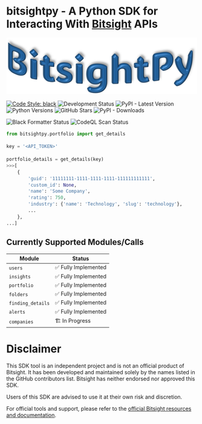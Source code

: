 # bitsightpy - A Python SDK for Interacting With [Bitsight](https://bitsight.com) APIs

![Logo](https://raw.githubusercontent.com/0x41424142/bitsightpy/main/imgs/logo.png)


[![Code Style: black](https://img.shields.io/badge/code%20style-black-000000.svg?style=for-the-badge)](https://github.com/psf/black) ![Development Status](https://img.shields.io/badge/in%20development-8A2BE2?style=for-the-badge)  ![PyPI - Latest Version](https://img.shields.io/pypi/v/bitsightpy?style=for-the-badge&logo=pypi&logoColor=yellow) ![Python Versions](https://img.shields.io/pypi/pyversions/bitsightpy?style=for-the-badge&logo=python&logoColor=yellow) ![GitHub Stars](https://img.shields.io/github/stars/0x41424142/bitsightpy?style=for-the-badge) ![PyPI - Downloads](https://img.shields.io/pypi/dm/bitsightpy?style=for-the-badge&logo=pypi&logoColor=yellow)

![Black Formatter Status](https://github.com/0x41424142/bitsightpy/actions/workflows/black.yml/badge.svg?event=push) ![CodeQL Scan Status](https://github.com/0x41424142/bitsightpy/actions/workflows/codeql.yml/badge.svg?branch=main)

```py
from bitsightpy.portfolio import get_details

key = '<API_TOKEN>'

portfolio_details = get_details(key)
>>>[
    {
        'guid': '11111111-1111-1111-1111-111111111111', 
        'custom_id': None, 
        'name': 'Some Company', 
        'rating': 750, 
        'industry': {'name': 'Technology', 'slug': 'technology'}, 
        ...
    }, 
...]
```

## Currently Supported Modules/Calls

| Module | Status |
| -- | -- |
| ```users``` | ✅ Fully Implemented |
| ```insights``` | ✅ Fully Implemented |
| ```portfolio``` | ✅ Fully Implemented |
| ```folders``` | ✅ Fully Implemented |
| ```finding_details``` | ✅ Fully Implemented |
| ```alerts``` | ✅ Fully Implemented |
| ```companies``` | 🏗️ In Progress |


# Disclaimer

This SDK tool is an independent project and is not an official product of Bitsight. It has been developed and maintained solely by the names listed in the GitHub contributors list. Bitsight has neither endorsed nor approved this SDK.

Users of this SDK are advised to use it at their own risk and discretion.

For official tools and support, please refer to the [official Bitsight resources and documentation](https://help.bitsighttech.com/hc/en-us).
